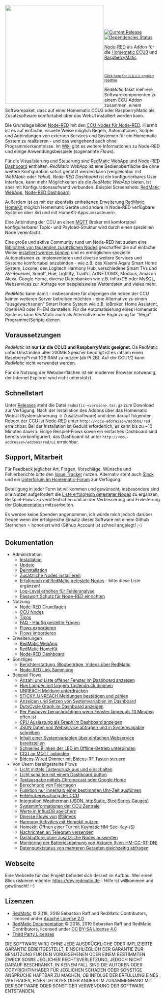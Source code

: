<img width="320px" src="assets/logo-w-400.png" align="left"/>

<br><br><br>

[![Current Release](https://img.shields.io/github/release/HM-RedMatic/RedMatic.svg?colorB=4cc61e)](https://github.com/HM-RedMatic/RedMatic/releases/latest)
[![Dependencies Status](https://img.shields.io/librariesio/github/HM-RedMatic/RedMatic.svg)](https://david-dm.org/HM-RedMatic/redmatic)

[Node-RED](https://nodered.org/about/) als Addon für die 
[Homematic CCU3](https://www.eq-3.de/produkte/homematic/zentralen-und-gateways/smart-home-zentrale-ccu3.html) und 
[RaspberryMatic](https://github.com/jens-maus/RaspberryMatic)

<br>

<sub>[Click here for 🇬🇧🇺🇸 english readme](README.en.md)</sub>

_RedMatic_ fasst mehrere Softwarekomponenten zu einem CCU Addon zusammen, einem Softwarepaket, dass auf einer Homematic 
CCU3 oder RaspberryMatic als Zusatzsoftware komfortabel über das WebUI installiert werden kann.

Die Grundlage bildet [Node-RED](https://nodered.org/about/) mit den 
[CCU Nodes für Node-RED](https://github.com/HM-RedMatic/node-red-contrib-ccu). Hiermit ist es auf einfache, visuelle 
Weise möglich Regeln, Automationen, Scripte und Anbindungen von externen Services und Systemen für ein Homematic System 
zu realisieren - und das weitgehend auch ohne Programmierkenntnisse. Im 
[Wiki](https://github.com/HM-RedMatic/RedMatic/wiki) gibt es weitere Informationen zu Node-RED und einige 
Anwendungsbeispiele (sogenannte _Flows_).

Für die Visualisierung und Steuerung sind [RedMatic WebApp](https://github.com/HM-RedMatic/RedMatic-WebApp) und 
[Node-RED Dashboard](https://github.com/node-red/node-red-dashboard) enthalten. _RedMatic WebApp_ ist eine
Bedienoberfläche die ohne weitere Konfiguration sofort genutzt werden kann (vergleichbar mit _WebMatic_ oder _Yahui_).
_Node-RED Dashboard_ ist ein konfigurierbares User Interface, kann mehr Möglichkeiten als die _RedMatic WebApp_ bieten, 
ist aber mit Konfigurationsaufwand verbunden. 
Beispiel Screenshots: [RedMatic WebApp](https://github.com/HM-RedMatic/RedMatic/wiki/Webapp), 
[Node-RED Dashboard](https://github.com/HM-RedMatic/RedMatic/wiki/Dashboard-Screenshots).

Außerdem ist es mit der ebenfalls enthaltenen Erweiterung 
[RedMatic HomeKit](https://github.com/HM-RedMatic/RedMatic/wiki/Homekit) möglich Homematic Geräte und andere in Node-RED 
verfügbare Systeme über Siri und mit HomeKit-Apps anzusteuern.

Eine Anbindung der CCU an einen [MQTT](https://github.com/HM-RedMatic/RedMatic/wiki/Flow-MQTT) Broker mit komfortabel 
konfigurierbarer Topic- und Payload-Struktur wird durch einen speziellen Node vereinfacht.

Eine große und aktive Community rund um Node-RED hat zudem eine 
[Bibliothek von tausenden zusätzlichen Nodes](https://flows.nodered.org/?type=node&num_pages=1) geschaffen die auf 
einfache Weise [installiert werden können](https://github.com/HM-RedMatic/RedMatic/wiki/Node-Installation) und es 
ermöglichen spezielle Automatismen zu implementieren und diverse weitere Services und Systeme komfortabel anzubinden - 
wie z.B. das Xiaomi Aqara Smart Home System, Loxone, den Logitech Harmony Hub, verschiedene Smart TVs und AV-Receiver, 
Sonoff, Hue, Lightify, Tradfri, ArtNET/DMX, Modbus, Amazon Alexa, Google Home, diverse Datenbanken wie z.B. InfluxDB 
oder MySQL, Webservices zur Abfrage von beispielsweise Wetterdaten und vieles mehr.

_RedMatic_ kann damit - insbesondere für diejenigen die neben der CCU keinen weiteren Server betreiben möchten - eine 
Alternative zu einem "ausgewachsenen" Smart Home System wie z.B. ioBroker, Home Assistent, OpenHAB oder FHEM darstellen. 
Für die Automatisierung eines Homematic Systems kann _RedMatic_ auch als Alternative oder Ergänzung für "Rega" 
Programme/Scripte dienen. 


## Voraussetzungen

_RedMatic_ ist __nur für die CCU3 und RaspberryMatic geeignet__. Da RedMatic unter Umständen über 200MB Speicher 
benötigt ist es ratsam einen RaspberryPi mit 1GB RAM zu nutzen (ab Pi 2B). Auf der CCU1/2 kann _RedMatic_ nicht 
verwendet werden.

Für die Nutzung der Weboberflächen ist ein moderner Browser notwendig, der Internet Explorer wird nicht unterstützt.


## Schnellstart

Unter [Releases](https://github.com/HM-RedMatic/RedMatic/releases/latest) steht die Datei `redmatic-<version>.tar.gz` 
zum Download zur Verfügung. Nach der Installation des Addons über das Homematic WebUI (Systemsteuerung -> 
Zusatzsoftware) und dem darauf folgenden Reboot der CCU ist Node-RED unter `http://<ccu-addresse>/addons/red` 
erreichbar. Bei der Installation ist Geduld erforderlich, es kann bis zu ~10 Minuten dauern. Einige Beispiel-Flows sowie
ein einfaches Dashboard sind bereits vorkonfiguriert, das Dashboard ist unter `http://<ccu-addresse>/addons/red/ui` 
erreichbar.


## Support, Mitarbeit

Für Feedback jeglicher Art, Fragen, Vorschläge, Wünsche und Fehlerberichte bitte den 
[Issue Tracker](https://github.com/HM-RedMatic/RedMatic/issues) nutzen. Alternativ steht auch 
[Slack](https://join.slack.com/t/homematicuser/shared_invite/enQtNDgyNDM2OTkyMDA2LWY1YjY0NTE0NmY0OWM3YWUzMzAzMTgxYmRjMTMyOWE3NjkxNDdlMDY5ZjlhYzM5Nzg2N2U2YjdmNzNlYWNhNTU) 
und ein [Unterforum im Homematic-Forum](https://homematic-forum.de/forum/viewforum.php?f=77) zur Verfügung. 

Beteiligung in jeder Form ist willkommen und gewünscht, insbesondere sind alle Nutzer aufgefordert die [Liste erfolgreich getesteter Nodes](https://github.com/HM-RedMatic/RedMatic/wiki/Erfolgreich-getestete-Nodes) zu ergänzen, Beispiel-Flows zu veröffentlichen und an der Verbesserung und Erweiterung der [Dokumentation](https://github.com/HM-RedMatic/RedMatic/wiki) mitzuarbeiten.

Es werden keine Spenden angenommen, ich würde mich jedoch darüber freuen wenn der erfolgreiche Einsatz dieser Software mit einem Github Sternchen ⭐️ honoriert wird (Github Account ist schnell angelegt! ;-)


## Dokumentation

* Administration
  * [Installation](https://github.com/HM-RedMatic/RedMatic/wiki/Installation)
  * [Update](https://github.com/HM-RedMatic/RedMatic/wiki/Update)
  * [Deinstallation](https://github.com/HM-RedMatic/RedMatic/wiki/Deinstallation)
  * [Zusätzliche Nodes installieren](https://github.com/HM-RedMatic/RedMatic/wiki/Node-Installation)
  * [Erfolgreich mit RedMatic getestete Nodes](https://github.com/HM-RedMatic/RedMatic/wiki/Erfolgreich-getestete-Nodes) - bitte diese Liste ergänzen!
  * [Log-Level erhöhen für Fehleranalyse](https://github.com/HM-RedMatic/RedMatic/wiki/Loglevel)
  * [Passwort Schutz für Node-RED einrichten](https://github.com/HM-RedMatic/RedMatic/wiki/Passwort)
* Nutzung
  * [Node-RED Grundlagen](https://github.com/HM-RedMatic/RedMatic/wiki/Node-RED)
  * [CCU Nodes](https://github.com/HM-RedMatic/RedMatic/wiki/CCU-Nodes)
  * [Tipps](https://github.com/HM-RedMatic/RedMatic/wiki/Tipps)
  * [FAQ - Häufig gestellte Fragen](https://github.com/HM-RedMatic/RedMatic/wiki/Faq)
  * [Flows exportieren](https://github.com/HM-RedMatic/RedMatic/wiki/Flow-Export)
  * [Flows importieren](https://github.com/HM-RedMatic/RedMatic/wiki/Flow-Import)
* Erweiterungen
  * [RedMatic WebApp](https://github.com/HM-RedMatic/RedMatic/wiki/Webapp)
  * [RedMatic HomeKit](https://github.com/HM-RedMatic/RedMatic/wiki/Homekit)
  * [Node-RED Dashboard](https://github.com/HM-RedMatic/RedMatic/wiki/Dashboard-Screenshots)
* Sonstiges
  * [Berichterstattung, Blogbeiträge, Videos über RedMatic](https://github.com/HM-RedMatic/RedMatic/wiki/Berichterstattung)
  * [Node-RED Link Sammlung](https://github.com/HM-RedMatic/RedMatic/wiki/Links)
* Beispiel Flows
  * [Anzahl und Liste offener Fenster im Dashboard anzeigen](https://github.com/HM-RedMatic/RedMatic/wiki/Flow-Windows)
  * [Hue Lampen mit langem Tastendruck dimmen](https://github.com/HM-RedMatic/RedMatic/wiki/Flow-Hue)
  * [UNREACH Meldung unterdrücken](https://github.com/HM-RedMatic/RedMatic/wiki/Flow-Unreach)
  * [STICKY_UNREACH Meldungen bestätigen und zählen](https://github.com/HM-RedMatic/RedMatic/wiki/Flow-Sticky)
  * [Anzeigen und Setzen von Systemvariablen im Dashboard](https://github.com/HM-RedMatic/RedMatic/wiki/Flow-Sysvar-Dashboard)
  * [DutyCycle Graph im Dashboard anzeigen](https://github.com/HM-RedMatic/RedMatic/wiki/Flow-DutyCycle)
  * [Per Pushover benachrichtigen wenn Fenster länger als 10 Minuten offen ist](https://github.com/HM-RedMatic/RedMatic/wiki/Flow-Window-Pushover)
  * [CPU Auslastung als Graph im Dashboard anzeigen](https://github.com/HM-RedMatic/RedMatic/wiki/Flow-CPU-Usage)
  * [JSON Daten von Webservice abfragen und in Systemvariable schreiben](https://github.com/HM-RedMatic/RedMatic/wiki/Flow-HTTP-Client)
  * [Inhalt einer Systemvariablen über einfachen Webservice bereitstellen](https://github.com/HM-RedMatic/RedMatic/wiki/Flow-HTTP-Server)
  * [Schnelles Blinken der LED im Offline-Betrieb unterbinden](https://github.com/HM-RedMatic/RedMatic/wiki/Flow-Offline-LED)
  * [CCU an MQTT anbinden](https://github.com/HM-RedMatic/RedMatic/wiki/Flow-MQTT)
  * [Bidcos-Wired Dimmer mit Bidcos-RF Tasten steuern](https://github.com/HM-RedMatic/RedMatic/wiki/Flow-Wired-Dimmer)
* Von Usern bereitgestellte Flows
  * [Licht mittels Tastendruck aus und einschalten](https://github.com/HM-RedMatic/RedMatic/wiki/Flow-simple-toggle-light)
  * [Licht schalten mit einem Dashboard button](https://github.com/HM-RedMatic/RedMatic/wiki/combine-logic-node-for-toggle-state)
  * [Textausgabe mittels Chromecast oder Google Home](https://github.com/HM-RedMatic/RedMatic/wiki/Flow-speak-text-on-Google)
  * [Berechnung von Feiertagen](https://github.com/HM-RedMatic/RedMatic/wiki/Flow-to-calculate-german-holidays)
  * [Funktion nur innerhalb einer bestimmten Uhr-Zeit ausführen](https://github.com/HM-RedMatic/RedMatic/wiki/Flow-within-time)
  * [Fehlerüberwachung der CCU](https://github.com/HM-RedMatic/RedMatic/wiki/Flow-Syslog)
  * [Integration Weatherman (JSON, httpStatic, SteelSeries Gauges)](https://github.com/Sineos/node-red-contrib-weatherman/blob/master/README_DE.md)
  * [Systeminformationen der CCU Zentrale](https://github.com/Sineos/redmatic-flow-sysinfo/blob/master/README_DE.md)
  * [Werte in InfluxDB speichern](https://github.com/HM-RedMatic/RedMatic/wiki/Flow-Influx)
  * [Diverse Flows von](https://github.com/Sineos/redmatic-flow-misc) [@Sineos](https://github.com/Sineos/)
  * [Harmony Activities mit Homekit nutzen](https://github.com/HM-RedMatic/RedMatic/wiki/Harmony-Activities-mit-Homekit-nutzen)
  * [Homekit: Öffnen einer Tür mit Keymatic HM-Sec-Key-(S)](https://github.com/HM-RedMatic/RedMatic/wiki/Open-Workaround-für-HM-Sec-Key)
  * [Nachrichten an Telegram versenden](https://github.com/HM-RedMatic/RedMatic/wiki/Nachrichten-an-Telegram-versenden)
  * [Dashbuttons ohne zusätzliche Nodes auswerten](https://github.com/holgerimbery/redmatic_flows/blob/master/dashbutton_auswerten/README.md)
  * [Monitoring der Batteriespannung von Aktoren (hier: HM-CC-RT-DN)](https://github.com/holgerimbery/redmatic_flows/blob/master/battery_monitoring/README.md)
  * [Datenpunktstatus von mehreren Geraeten gleichzeitig abfragen](https://github.com/HM-RedMatic/RedMatic/wiki/flow-geraete-abfragen)


## Webseite

Eine Webseite für das Projekt befindet sich derzeit im Aufbau. Wer einen Blick riskieren möchte: 
https://dev.redmatic.de - Hilfe ist willkommen und gewünscht! :-)


## Lizenzen

* [RedMatic](https://github.com/HM-RedMatic/RedMatic) © 2018, 2019 Sebastian Raff and RedMatic Contributors, licensed under [Apache License 2.0](LICENSE)
* [RedMatic Documentation](https://github.com/HM-RedMatic/RedMatic/wiki) © 2018, 2019 Sebastian Raff and RedMatic Contributors, licensed under [CC BY-SA License 4.0](https://creativecommons.org/licenses/by-sa/4.0/)
* [Third Party Licenses](LICENSES.md)

DIE SOFTWARE WIRD OHNE JEDE AUSDRÜCKLICHE ODER IMPLIZIERTE GARANTIE BEREITGESTELLT, EINSCHLIEẞLICH DER GARANTIE ZUR 
BENUTZUNG FÜR DEN VORGESEHENEN ODER EINEM BESTIMMTEN ZWECK SOWIE JEGLICHER RECHTSVERLETZUNG, JEDOCH NICHT DARAUF 
BESCHRÄNKT. IN KEINEM FALL SIND DIE AUTOREN ODER COPYRIGHTINHABER FÜR JEGLICHEN SCHADEN ODER SONSTIGE ANSPRÜCHE HAFTBAR
ZU MACHEN, OB INFOLGE DER ERFÜLLUNG EINES VERTRAGES, EINES DELIKTES ODER ANDERS IM ZUSAMMENHANG MIT DER SOFTWARE ODER 
SONSTIGER VERWENDUNG DER SOFTWARE ENTSTANDEN.
